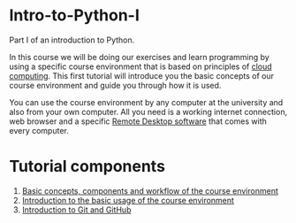 # Intro-to-Python-I
Part I of an introduction to Python.

In this course we will be doing our exercises and learn programming by using a specific course environment 
that is based on principles of [cloud computing](https://en.wikipedia.org/wiki/Cloud_computing). 
This first tutorial will introduce you the basic concepts of our course environment and guide you through how it is used.  

You can use the course environment by any computer at the university and also from your own computer. All you need is a working internet connection,
web browser and a specific [Remote Desktop software](https://en.wikipedia.org/wiki/Remote_desktop_software) that comes with every computer.

# Tutorial components

 1. [Basic concepts, components and workflow of the course environment](course-environment-components.md) 
 2. [Introduction to the basic usage of the course environment](intro-to-course-environment.md)
 3. [Introduction to Git and GitHub]() 




